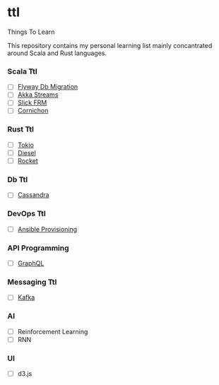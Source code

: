 # ttl
Things To Learn

This repository contains my personal learning list mainly concantrated around Scala and Rust  languages. 

### Scala Ttl
- [ ] [Flyway Db Migration](https://github.com/flywaydb/flywaydb)
- [ ] [Akka Streams](https://github.com/akka/akka)
- [ ] [Slick FRM](https://github.com/slick/slick)
- [ ] [Cornichon](https://github.com/agourlay/cornichon) 
 
### Rust Ttl
- [ ] [Tokio](https://github.com/tokio-rs/tokio)
- [ ] [Diesel](https://github.com/diesel-rs/diesel)
- [ ] [Rocket](https://github.com/SergioBenitez/rocket)

### Db Ttl
- [ ] [Cassandra](https://github.com/apache/Cassandra)

### DevOps Ttl
- [ ] [Ansible Provisioning](https://github.com/ansible/ansible)

### API Programming
- [ ] [GraphQL](http://graphql.org)

### Messaging Ttl
- [ ] [Kafka](http://kafka.apache.org)

### AI
- [ ] Reinforcement Learning
- [ ] RNN

### UI
- [ ] d3.js
